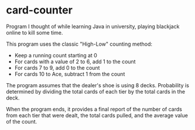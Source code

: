 # card-counter
Program I thought of while learning Java in university, playing blackjack online to kill some time.

This program uses the classic "High-Low" counting method:
 - Keep a running count starting at 0
 - For cards with a value of 2 to 6, add 1 to the count
 - For cards 7 to 9, add 0 to the count
 - For cards 10 to Ace, subtract 1 from the count

The program assumes that the dealer's shoe is using 8 decks. Probability is determined by dividing
the total cards of each tier by the total cards in the deck.

When the program ends, it provides a final report of the number of cards from each tier
that were dealt, the total cards pulled, and the average value of the count.

